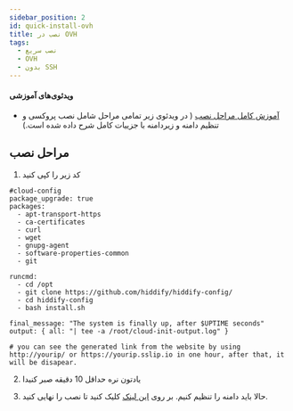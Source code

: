 ```yaml
---
sidebar_position: 2
id: quick-install-ovh
title: نصب در OVH
tags:
  - نصب سریع
  - OVH
  - بدون SSH
---
```


#### ویدئوی‌های آموزشی

- [آموزش کامل مراحل نصب](https://www.youtube.com/watch?v=06fMizOb-DE) ( در
  ویدئوی زیر تمامی مراحل شامل نصب پروکسی و تنظیم دامنه و زیردامنه با جزییات کامل
  شرح داده شده است.)

## مراحل نصب

1. کد زیر را کپی کنید

```
#cloud-config
package_upgrade: true
packages:
  - apt-transport-https
  - ca-certificates
  - curl
  - wget
  - gnupg-agent
  - software-properties-common
  - git

runcmd:
  - cd /opt
  - git clone https://github.com/hiddify/hiddify-config/
  - cd hiddify-config
  - bash install.sh

final_message: "The system is finally up, after $UPTIME seconds"
output: { all: "| tee -a /root/cloud-init-output.log" }

# you can see the generated link from the website by using http://yourip/ or https://yourip.sslip.io in one hour, after that, it will be disapear.
```

2. یادتون نره حداقل 10 دقیقه صبر کنیدا

3. حالا باید دامنه را تنظیم کنیم. بر روی
   [این لینک](https://github.com/hiddify/hiddify-config/wiki/%D8%B1%D8%A7%D9%87%D9%86%D9%85%D8%A7%DB%8C-%D8%AA%D9%86%D8%B8%DB%8C%D9%85-%D8%AF%D8%A7%D9%85%D9%86%D9%87-%D9%88-%D9%86%D9%87%D8%A7%DB%8C%DB%8C-%DA%A9%D8%B1%D8%AF%D9%86-%D9%86%D8%B5%D8%A8)
   کلیک کنید تا نصب را نهایی کنید.
